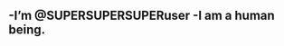 -I’m @SUPERSUPERSUPERuser
-I am a human being.
- 



<!---
SUPERSUPERSUPERuser/SUPERSUPERSUPERuser is a ✨ special ✨ repository because its `README.md` (this file) appears on your GitHub profile.
You can click the Preview link to take a look at your changes.
--->
